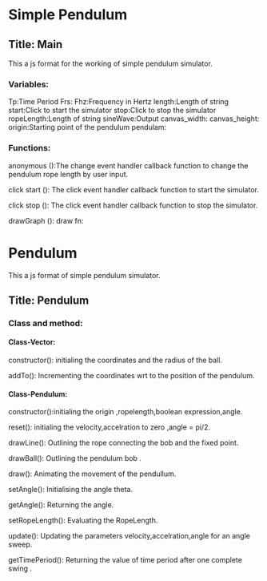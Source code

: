 # Simple Pendulum
## Title: Main
This a js format for the working of  simple pendulum simulator.
### Variables:
Tp:Time Period
Frs:
Fhz:Frequency in Hertz
length:Length of string
start:Click to start the simulator
stop:Click to stop the simulator
ropeLength:Length of string
sineWave:Output 
canvas_width:
canvas_height:
origin:Starting point of the pendulum
pendulam:
### Functions:
anonymous ():The change event handler callback function to change the pendulum rope length by user input.

click start (): The click event handler callback function to start the simulator.

click stop (): The click event handler callback function to stop the simulator.

drawGraph (): 
draw fn:

# Pendulum
This a js format of simple pendulum simulator.
## Title: Pendulum
### Class and method:
#### Class-Vector: 
constructor(): initialing the coordinates and the radius of the ball.

addTo(): Incrementing the coordinates wrt to the position of the pendulum.

#### Class-Pendulum:

constructor():initialing the origin ,ropelength,boolean expression,angle.

reset(): initialing the velocity,accelration to zero ,angle = pi/2.

drawLine(): Outlining the rope connecting the bob and the fixed point.

drawBall(): Outlining the pendulum bob .

draw(): Animating the movement of the pendullum.

setAngle(): Initialising the angle theta.

getAngle(): Returning the angle.

setRopeLength(): Evaluating the RopeLength.

update():  Updating the parameters velocity,accelration,angle for an angle sweep.

getTimePeriod(): Returning the value of time period after one complete swing .





